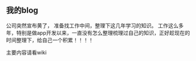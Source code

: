 ## 我的blog

公司突然宣布黄了， 准备找工作中间，整理下这几年学习的知识。
工作这么多年，特别是做app开发以来，一直没有怎么整理梳理过自己的知识，正好趁现在的时间整理下，给自己一个积累！！！！

主要内容请看wiki
